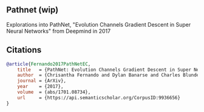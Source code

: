 ## Pathnet (wip)

Explorations into PathNet, "Evolution Channels Gradient Descent in Super Neural Networks" from Deepmind in 2017

## Citations

```bibtex
@article{Fernando2017PathNetEC,
    title   = {PathNet: Evolution Channels Gradient Descent in Super Neural Networks},
    author  = {Chrisantha Fernando and Dylan Banarse and Charles Blundell and Yori Zwols and David R Ha and Andrei A. Rusu and Alexander Pritzel and Daan Wierstra},
    journal = {ArXiv},
    year    = {2017},
    volume  = {abs/1701.08734},
    url     = {https://api.semanticscholar.org/CorpusID:9936656}
}
```
